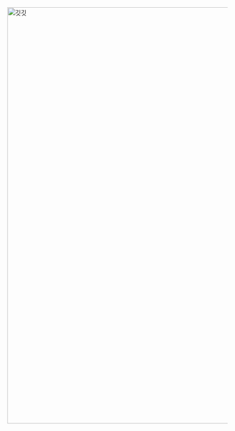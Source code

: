 
<img width="949" alt="깃깃" src="https://user-images.githubusercontent.com/56199780/158797199-392203ee-2017-45bb-bca2-215e74425bf3.PNG">
